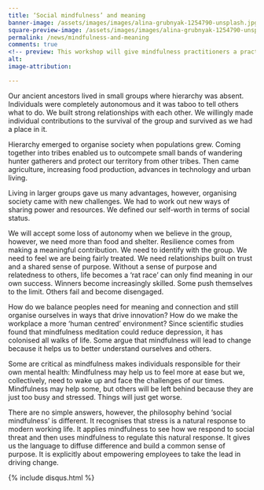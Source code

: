 ```yaml
---
title: ‘Social mindfulness’ and meaning
banner-image: /assets/images/images/alina-grubnyak-1254790-unsplash.jpg
square-preview-image: /assets/images/images/alina-grubnyak-1254790-unsplash-sq.jpg
permalink: /news/mindfulness-and-meaning
comments: true
<!-- preview: This workshop will give mindfulness practitioners a practical and ... -->
alt:
image-attribution:

---
```


Our ancient ancestors lived in small groups where hierarchy was absent. Individuals were completely autonomous and it was taboo to tell others what to do. We built strong relationships with each other. We willingly made individual contributions to the survival of the group and survived as we had a place in it. 

Hierarchy emerged to organise society when populations grew. Coming together into tribes enabled us to outcompete small bands of wandering hunter gatherers and protect our territory from other tribes. Then came agriculture, increasing food production, advances in technology and urban living.

Living in larger groups gave us many advantages, however, organising society came with new challenges. We had to work out new ways of sharing power and resources. We defined our self-worth in terms of social status.

We will accept some loss of autonomy when we believe in the group, however, we need more than food and shelter. Resilience comes from making a meaningful contribution. We need to identify with the group. We need to feel we are being fairly treated. We need relationships built on trust and a shared sense of purpose. 
Without a sense of purpose and relatedness to others, life becomes a ‘rat race’ can only find meaning in our own success. Winners become increasingly skilled. Some push themselves to the limit. Others fail and become disengaged.

How do we balance peoples need for meaning and connection and still organise ourselves in ways that drive innovation? How do we make the workplace a more ‘human centred’ environment?
Since scientific studies found that mindfulness meditation could reduce depression, it has colonised all walks of life. Some argue that mindfulness will lead to change because it helps us to better understand ourselves and others.

Some are critical as mindfulness makes individuals responsible for their own mental health: Mindfulness may help us to feel more at ease but we, collectively, need to wake up and face the challenges of our times. Mindfulness may help some, but others will be left behind because they are just too busy and stressed. Things will just get worse.

There are no simple answers, however, the philosophy behind ‘social mindfulness’ is different. It recognises that stress is a natural response to modern working life. It applies mindfulness to see how we respond to social threat and then uses mindfulness to regulate this natural response. It gives us the language to diffuse difference and build a common sense of purpose. It is explicitly about empowering employees to take the lead in driving change.

{% include disqus.html %}